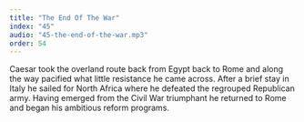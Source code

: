 ```yaml
---
title: "The End Of The War"
index: "45"
audio: "45-the-end-of-the-war.mp3"
order: 54
---
```


Caesar took the overland route back from Egypt back to Rome and along the way pacified what little resistance he came across. After a brief stay in Italy he sailed for North Africa where he defeated the regrouped Republican army. Having emerged from the Civil War triumphant he returned to Rome and began his ambitious reform programs.
